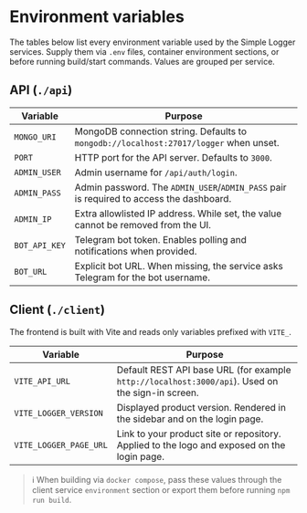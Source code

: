 # Environment variables

The tables below list every environment variable used by the Simple Logger services. Supply them via `.env` files, container environment sections, or before running build/start commands. Values are grouped per service.

## API (`./api`)

| Variable | Purpose |
|----------|---------|
| `MONGO_URI` | MongoDB connection string. Defaults to `mongodb://localhost:27017/logger` when unset. |
| `PORT` | HTTP port for the API server. Defaults to `3000`. |
| `ADMIN_USER` | Admin username for `/api/auth/login`. |
| `ADMIN_PASS` | Admin password. The `ADMIN_USER`/`ADMIN_PASS` pair is required to access the dashboard. |
| `ADMIN_IP` | Extra allowlisted IP address. While set, the value cannot be removed from the UI. |
| `BOT_API_KEY` | Telegram bot token. Enables polling and notifications when provided. |
| `BOT_URL` | Explicit bot URL. When missing, the service asks Telegram for the bot username. |

## Client (`./client`)

The frontend is built with Vite and reads only variables prefixed with `VITE_`.

| Variable | Purpose |
|----------|---------|
| `VITE_API_URL` | Default REST API base URL (for example `http://localhost:3000/api`). Used on the sign-in screen. |
| `VITE_LOGGER_VERSION` | Displayed product version. Rendered in the sidebar and on the login page. |
| `VITE_LOGGER_PAGE_URL` | Link to your product site or repository. Applied to the logo and exposed on the login page. |

> ℹ️ When building via `docker compose`, pass these values through the client service `environment` section or export them before running `npm run build`.
